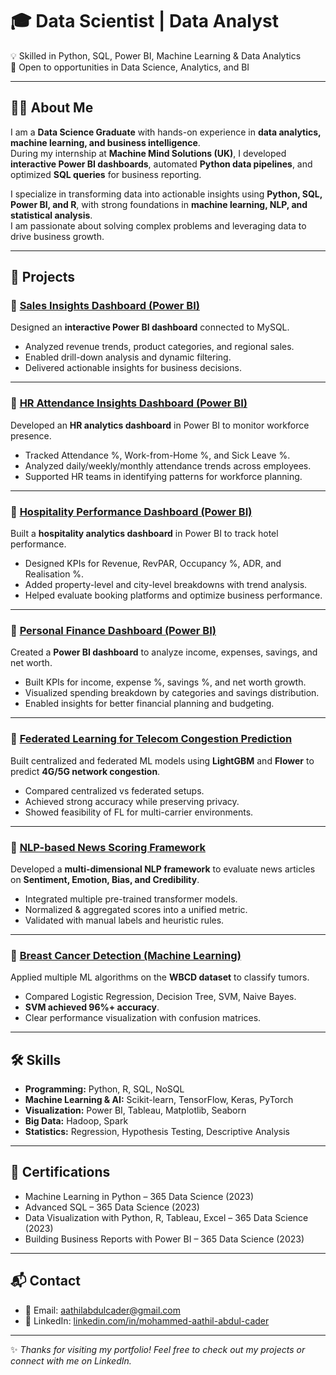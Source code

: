 # 🎓 Data Scientist | Data Analyst
💡 Skilled in Python, SQL, Power BI, Machine Learning & Data Analytics  
📍 Open to opportunities in Data Science, Analytics, and BI  

---

## 👨‍💻 About Me
I am a **Data Science Graduate** with hands-on experience in **data analytics, machine learning, and business intelligence**.  
During my internship at **Machine Mind Solutions (UK)**, I developed **interactive Power BI dashboards**, automated **Python data pipelines**, and optimized **SQL queries** for business reporting.  

I specialize in transforming data into actionable insights using **Python, SQL, Power BI, and R**, with strong foundations in **machine learning, NLP, and statistical analysis**.  
I am passionate about solving complex problems and leveraging data to drive business growth.  

---

## 📂 Projects

### 🔹 [Sales Insights Dashboard (Power BI)](https://github.com/acmaathil/sales-insights-powerbi)
Designed an **interactive Power BI dashboard** connected to MySQL.  
- Analyzed revenue trends, product categories, and regional sales.  
- Enabled drill-down analysis and dynamic filtering.  
- Delivered actionable insights for business decisions.

---

### 🔹 [HR Attendance Insights Dashboard (Power BI)](https://github.com/acmaathil/hr-attendance-insights-powerbi)
Developed an **HR analytics dashboard** in Power BI to monitor workforce presence.  
- Tracked Attendance %, Work-from-Home %, and Sick Leave %.  
- Analyzed daily/weekly/monthly attendance trends across employees.  
- Supported HR teams in identifying patterns for workforce planning.  

---

### 🔹 [Hospitality Performance Dashboard (Power BI)](https://github.com/acmaathil/hospitality-performance-dashboard-powerbi)
Built a **hospitality analytics dashboard** in Power BI to track hotel performance.  
- Designed KPIs for Revenue, RevPAR, Occupancy %, ADR, and Realisation %.  
- Added property-level and city-level breakdowns with trend analysis.  
- Helped evaluate booking platforms and optimize business performance.

---

### 🔹 [Personal Finance Dashboard (Power BI)](https://github.com/acmaathil/personal-finance-dashboard-powerbi)
Created a **Power BI dashboard** to analyze income, expenses, savings, and net worth.  
- Built KPIs for income, expense %, savings %, and net worth growth.  
- Visualized spending breakdown by categories and savings distribution.  
- Enabled insights for better financial planning and budgeting.

---

### 🔹 [Federated Learning for Telecom Congestion Prediction](https://github.com/acmaathil/federated-learning-telecom-congestion)
Built centralized and federated ML models using **LightGBM** and **Flower** to predict **4G/5G network congestion**.  
- Compared centralized vs federated setups.  
- Achieved strong accuracy while preserving privacy.  
- Showed feasibility of FL for multi-carrier environments.  

---

### 🔹 [NLP-based News Scoring Framework](https://github.com/acmaathil/nlp-news-scoring-framework)
Developed a **multi-dimensional NLP framework** to evaluate news articles on **Sentiment, Emotion, Bias, and Credibility**.  
- Integrated multiple pre-trained transformer models.  
- Normalized & aggregated scores into a unified metric.  
- Validated with manual labels and heuristic rules.  

---

### 🔹 [Breast Cancer Detection (Machine Learning)](https://github.com/acmaathil/breast-cancer-detection-ml)
Applied multiple ML algorithms on the **WBCD dataset** to classify tumors.  
- Compared Logistic Regression, Decision Tree, SVM, Naive Bayes.  
- **SVM achieved 96%+ accuracy**.  
- Clear performance visualization with confusion matrices.    

---

## 🛠 Skills
- **Programming:** Python, R, SQL, NoSQL  
- **Machine Learning & AI:** Scikit-learn, TensorFlow, Keras, PyTorch  
- **Visualization:** Power BI, Tableau, Matplotlib, Seaborn  
- **Big Data:** Hadoop, Spark  
- **Statistics:** Regression, Hypothesis Testing, Descriptive Analysis  

---

## 📜 Certifications
- Machine Learning in Python – 365 Data Science (2023)  
- Advanced SQL – 365 Data Science (2023)  
- Data Visualization with Python, R, Tableau, Excel – 365 Data Science (2023)  
- Building Business Reports with Power BI – 365 Data Science (2023)  

---

## 📬 Contact
- 📧 Email: [aathilabdulcader@gmail.com](mailto:aathilabdulcader@gmail.com)
- 🔗 LinkedIn: [linkedin.com/in/mohammed-aathil-abdul-cader](https://linkedin.com/in/mohammed-aathil-abdul-cader)

---

✨ *Thanks for visiting my portfolio! Feel free to check out my projects or connect with me on LinkedIn.*  
